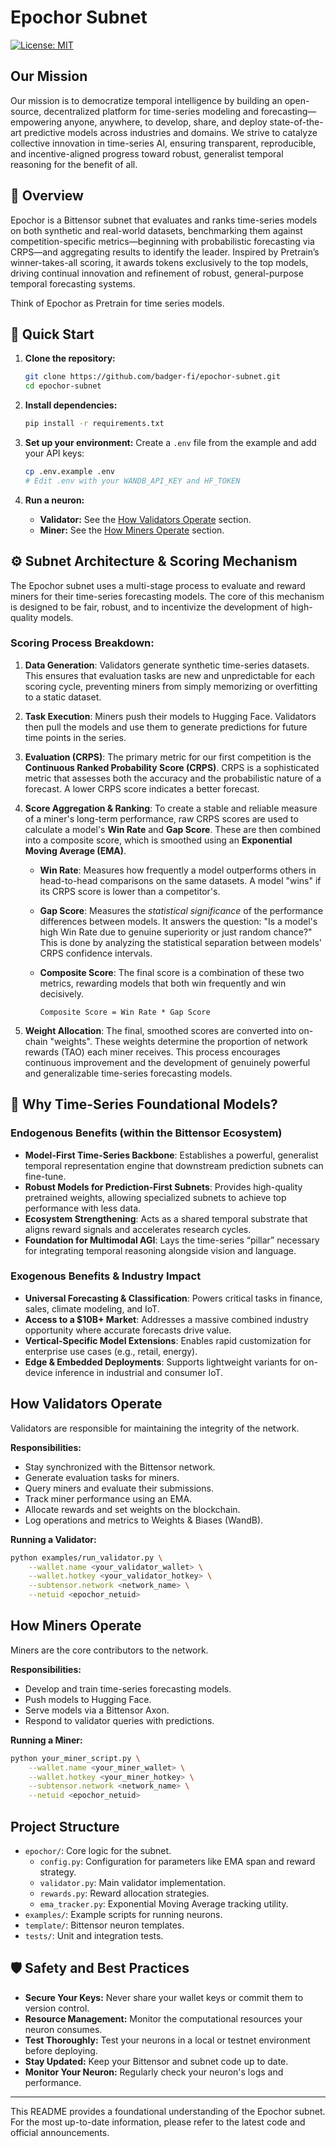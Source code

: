 # Epochor Subnet

[![License: MIT](https://img.shields.io/badge/License-MIT-yellow.svg)](https://opensource.org/licenses/MIT)

## Our Mission
Our mission is to democratize temporal intelligence by building an open-source, decentralized platform for time-series modeling and forecasting—empowering anyone, anywhere, to develop, share, and deploy state-of-the-art predictive models across industries and domains. We strive to catalyze collective innovation in time-series AI, ensuring transparent, reproducible, and incentive-aligned progress toward robust, generalist temporal reasoning for the benefit of all.

## 📜 Overview

Epochor is a Bittensor subnet that evaluates and ranks time-series models on both synthetic and real-world datasets, benchmarking them against competition-specific metrics—beginning with probabilistic forecasting via CRPS—and aggregating results to identify the leader. Inspired by Pretrain’s winner-takes-all scoring, it awards tokens exclusively to the top models, driving continual innovation and refinement of robust, general-purpose temporal forecasting systems.

Think of Epochor as Pretrain for time series models.

## 🚀 Quick Start

1.  **Clone the repository:**
    ```bash
    git clone https://github.com/badger-fi/epochor-subnet.git
    cd epochor-subnet
    ```

2.  **Install dependencies:**
    ```bash
    pip install -r requirements.txt
    ```

3.  **Set up your environment:**
    Create a `.env` file from the example and add your API keys:
    ```bash
    cp .env.example .env
    # Edit .env with your WANDB_API_KEY and HF_TOKEN
    ```

4.  **Run a neuron:**
    *   **Validator:** See the [How Validators Operate](#how-validators-operate) section.
    *   **Miner:** See the [How Miners Operate](#how-miners-operate) section.

## ⚙️ Subnet Architecture & Scoring Mechanism

The Epochor subnet uses a multi-stage process to evaluate and reward miners for their time-series forecasting models. The core of this mechanism is designed to be fair, robust, and to incentivize the development of high-quality models.

### Scoring Process Breakdown:

1.  **Data Generation**: Validators generate synthetic time-series datasets. This ensures that evaluation tasks are new and unpredictable for each scoring cycle, preventing miners from simply memorizing or overfitting to a static dataset.

2.  **Task Execution**: Miners push their models to Hugging Face. Validators then pull the models and use them to generate predictions for future time points in the series.

3.  **Evaluation (CRPS)**: The primary metric for our first competition is the **Continuous Ranked Probability Score (CRPS)**. CRPS is a sophisticated metric that assesses both the accuracy and the probabilistic nature of a forecast. A lower CRPS score indicates a better forecast.

4.  **Score Aggregation & Ranking**: To create a stable and reliable measure of a miner's long-term performance, raw CRPS scores are used to calculate a model's **Win Rate** and **Gap Score**. These are then combined into a composite score, which is smoothed using an **Exponential Moving Average (EMA)**.

    *   **Win Rate**: Measures how frequently a model outperforms others in head-to-head comparisons on the same datasets. A model "wins" if its CRPS score is lower than a competitor's.
    
    *   **Gap Score**: Measures the *statistical significance* of the performance differences between models. It answers the question: "Is a model's high Win Rate due to genuine superiority or just random chance?" This is done by analyzing the statistical separation between models' CRPS confidence intervals.

    *   **Composite Score**: The final score is a combination of these two metrics, rewarding models that both win frequently and win decisively.
        ```
        Composite Score = Win Rate * Gap Score
        ```

5.  **Weight Allocation**: The final, smoothed scores are converted into on-chain "weights". These weights determine the proportion of network rewards (TAO) each miner receives. This process encourages continuous improvement and the development of genuinely powerful and generalizable time-series forecasting models.

## 🧠 Why Time-Series Foundational Models?

### Endogenous Benefits (within the Bittensor Ecosystem)

*   **Model-First Time-Series Backbone**: Establishes a powerful, generalist temporal representation engine that downstream prediction subnets can fine-tune.
*   **Robust Models for Prediction-First Subnets**: Provides high-quality pretrained weights, allowing specialized subnets to achieve top performance with less data.
*   **Ecosystem Strengthening**: Acts as a shared temporal substrate that aligns reward signals and accelerates research cycles.
*   **Foundation for Multimodal AGI**: Lays the time-series “pillar” necessary for integrating temporal reasoning alongside vision and language.

### Exogenous Benefits & Industry Impact

*   **Universal Forecasting & Classification**: Powers critical tasks in finance, sales, climate modeling, and IoT.
*   **Access to a $10B+ Market**: Addresses a massive combined industry opportunity where accurate forecasts drive value.
*   **Vertical-Specific Model Extensions**: Enables rapid customization for enterprise use cases (e.g., retail, energy).
*   **Edge & Embedded Deployments**: Supports lightweight variants for on-device inference in industrial and consumer IoT.

## How Validators Operate

Validators are responsible for maintaining the integrity of the network.

**Responsibilities:**
*   Stay synchronized with the Bittensor network.
*   Generate evaluation tasks for miners.
*   Query miners and evaluate their submissions.
*   Track miner performance using an EMA.
*   Allocate rewards and set weights on the blockchain.
*   Log operations and metrics to Weights & Biases (WandB).

**Running a Validator:**
```bash
python examples/run_validator.py \
    --wallet.name <your_validator_wallet> \
    --wallet.hotkey <your_validator_hotkey> \
    --subtensor.network <network_name> \
    --netuid <epochor_netuid>
```

## How Miners Operate

Miners are the core contributors to the network.

**Responsibilities:**
*   Develop and train time-series forecasting models.
*   Push models to Hugging Face.
*   Serve models via a Bittensor Axon.
*   Respond to validator queries with predictions.

**Running a Miner:**
```bash
python your_miner_script.py \
    --wallet.name <your_miner_wallet> \
    --wallet.hotkey <your_miner_hotkey> \
    --subtensor.network <network_name> \
    --netuid <epochor_netuid>
```

## Project Structure

*   `epochor/`: Core logic for the subnet.
    *   `config.py`: Configuration for parameters like EMA span and reward strategy.
    *   `validator.py`: Main validator implementation.
    *   `rewards.py`: Reward allocation strategies.
    *   `ema_tracker.py`: Exponential Moving Average tracking utility.
*   `examples/`: Example scripts for running neurons.
*   `template/`: Bittensor neuron templates.
*   `tests/`: Unit and integration tests.

## 🛡️ Safety and Best Practices

*   **Secure Your Keys:** Never share your wallet keys or commit them to version control.
*   **Resource Management:** Monitor the computational resources your neuron consumes.
*   **Test Thoroughly:** Test your neurons in a local or testnet environment before deploying.
*   **Stay Updated:** Keep your Bittensor and subnet code up to date.
*   **Monitor Your Neuron:** Regularly check your neuron's logs and performance.

---

This README provides a foundational understanding of the Epochor subnet. For the most up-to-date information, please refer to the latest code and official announcements.

